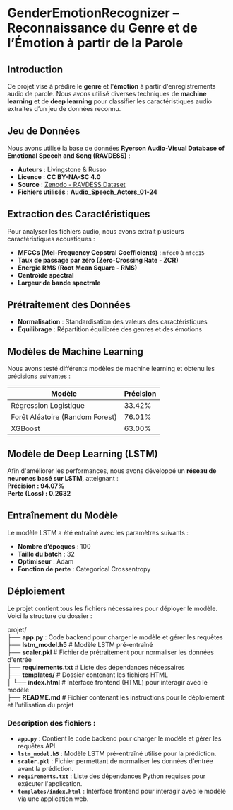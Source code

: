 # GenderEmotionRecognizer – Reconnaissance du Genre et de l’Émotion à partir de la Parole  

## Introduction  
Ce projet vise à prédire le **genre** et l'**émotion** à partir d'enregistrements audio de parole. Nous avons utilisé diverses techniques de **machine learning** et de **deep learning** pour classifier les caractéristiques audio extraites d’un jeu de données reconnu.  

## Jeu de Données  
Nous avons utilisé la base de données **Ryerson Audio-Visual Database of Emotional Speech and Song (RAVDESS)** :  
- **Auteurs** : Livingstone & Russo  
- **Licence** : **CC BY-NA-SC 4.0**  
- **Source** : [Zenodo - RAVDESS Dataset](https://zenodo.org/record/1188976)  
- **Fichiers utilisés** : **Audio_Speech_Actors_01-24**  

## Extraction des Caractéristiques  
Pour analyser les fichiers audio, nous avons extrait plusieurs caractéristiques acoustiques :  
- **MFCCs (Mel-Frequency Cepstral Coefficients)** : `mfcc0` à `mfcc15`  
- **Taux de passage par zéro (Zero-Crossing Rate - ZCR)**  
- **Énergie RMS (Root Mean Square - RMS)**  
- **Centroïde spectral**  
- **Largeur de bande spectrale**  

## Prétraitement des Données  
- **Normalisation** : Standardisation des valeurs des caractéristiques  
- **Équilibrage** : Répartition équilibrée des genres et des émotions  

## Modèles de Machine Learning  
Nous avons testé différents modèles de machine learning et obtenu les précisions suivantes :  

| Modèle              | Précision |
|---------------------|----------|
| Régression Logistique | 33.42% |
| Forêt Aléatoire (Random Forest) | 76.01% |
| XGBoost | 63.00% |

## Modèle de Deep Learning (LSTM)  
Afin d'améliorer les performances, nous avons développé un **réseau de neurones basé sur LSTM**, atteignant :  
**Précision : 94.07%**  
**Perte (Loss) : 0.2632**  

## Entraînement du Modèle  
Le modèle LSTM a été entraîné avec les paramètres suivants :  
- **Nombre d’époques** : 100  
- **Taille du batch** : 32  
- **Optimiseur** : Adam  
- **Fonction de perte** : Categorical Crossentropy  

## Déploiement  
Le projet contient tous les fichiers nécessaires pour déployer le modèle. Voici la structure du dossier :  

projet/  
├── **app.py**             : Code backend pour charger le modèle et gérer les requêtes  
├── **lstm_model.h5**      # Modèle LSTM pré-entraîné  
├── **scaler.pkl**         # Fichier de prétraitement pour normaliser les données d'entrée  
├── **requirements.txt**   # Liste des dépendances nécessaires  
├── **templates/**         # Dossier contenant les fichiers HTML  
│   └── **index.html**     # Interface frontend (HTML) pour interagir avec le modèle  
├── **README.md**          # Fichier contenant les instructions pour le déploiement et l'utilisation du projet

### Description des fichiers :
- **`app.py`** : Contient le code backend pour charger le modèle et gérer les requêtes API.  
- **`lstm_model.h5`** : Modèle LSTM pré-entraîné utilisé pour la prédiction.  
- **`scaler.pkl`** : Fichier permettant de normaliser les données d'entrée avant la prédiction.  
- **`requirements.txt`** : Liste des dépendances Python requises pour exécuter l'application.  
- **`templates/index.html`** : Interface frontend pour interagir avec le modèle via une application web.  

